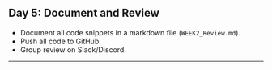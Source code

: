 ## Day 5: Document and Review

- Document all code snippets in a markdown file (`WEEK2_Review.md`).
- Push all code to GitHub.
- Group review on Slack/Discord.

---
